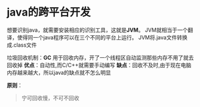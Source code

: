 # java的跨平台开发



想要识别java，就需要安装相应的识别工具，这就是**JVM**。 JVM就相当于一个翻译，使得同一个java程序可以在三个不同的平台上运行。 JVM将.java文件转换成.class文件

垃圾回收机制：**GC** 用于回收内存，开了一个线程区自动监测那些内存不用了就去回收掉 **优点**：自动性,而C/C++就需要手动编写 **缺点**：回收不及时,由于现在电脑内存越来越大，所以java的缺点就不怎么明显

**原则**：

> 宁可回收慢，不可不回收

